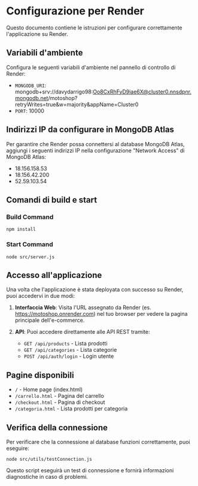 # Configurazione per Render

Questo documento contiene le istruzioni per configurare correttamente l'applicazione su Render.

## Variabili d'ambiente

Configura le seguenti variabili d'ambiente nel pannello di controllo di Render:

- `MONGODB_URI`: mongodb+srv://davydarrigo98:Oo8CxRhFyD9iae6X@cluster0.nnsdpnr.mongodb.net/motoshop?retryWrites=true&w=majority&appName=Cluster0
- `PORT`: 10000

## Indirizzi IP da configurare in MongoDB Atlas

Per garantire che Render possa connettersi al database MongoDB Atlas, aggiungi i seguenti indirizzi IP nella configurazione "Network Access" di MongoDB Atlas:

- 18.156.158.53
- 18.156.42.200
- 52.59.103.54

## Comandi di build e start

### Build Command
```
npm install
```

### Start Command
```
node src/server.js
```

## Accesso all'applicazione

Una volta che l'applicazione è stata deployata con successo su Render, puoi accedervi in due modi:

1. **Interfaccia Web**: Visita l'URL assegnato da Render (es. https://motoshop.onrender.com) nel tuo browser per vedere la pagina principale dell'e-commerce.

2. **API**: Puoi accedere direttamente alle API REST tramite:
   - `GET /api/products` - Lista prodotti
   - `GET /api/categories` - Lista categorie
   - `POST /api/auth/login` - Login utente

## Pagine disponibili

- `/` - Home page (index.html)
- `/carrello.html` - Pagina del carrello
- `/checkout.html` - Pagina di checkout
- `/categoria.html` - Lista prodotti per categoria

## Verifica della connessione

Per verificare che la connessione al database funzioni correttamente, puoi eseguire:

```
node src/utils/testConnection.js
```

Questo script eseguirà un test di connessione e fornirà informazioni diagnostiche in caso di problemi. 